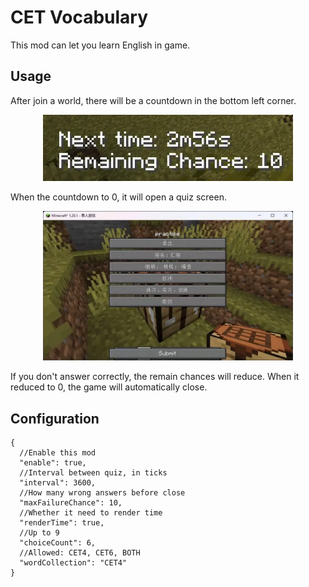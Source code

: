 # CET Vocabulary

This mod can let you learn English in game.

## Usage

After join a world, there will be a countdown in the bottom left corner.

<div align=center><img src="https://raw.githubusercontent.com/IAFEnvoy/CET-Vocabulary/refs/heads/master/img/1.webp" style="width:400px;text-align:center;" alt=""></img></div>

When the countdown to 0, it will open a quiz screen.

<div align=center><img src="https://raw.githubusercontent.com/IAFEnvoy/CET-Vocabulary/refs/heads/master/img/2.webp" style="width:400px;text-align:center;" alt=""></img></div>

If you don't answer correctly, the remain chances will reduce. When it reduced to 0, the game will automatically close.

## Configuration

```json5
{
  //Enable this mod
  "enable": true,
  //Interval between quiz, in ticks
  "interval": 3600,
  //How many wrong answers before close
  "maxFailureChance": 10,
  //Whether it need to render time
  "renderTime": true,
  //Up to 9
  "choiceCount": 6,
  //Allowed: CET4, CET6, BOTH
  "wordCollection": "CET4"
}
```